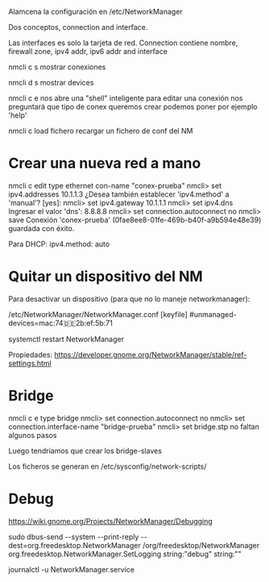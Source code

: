 Alamcena la configuración en /etc/NetworkManager

Dos conceptos, connection and interface.

Las interfaces es solo la tarjeta de red.
Connection contiene nombre, firewall zone, ipv4 addr, ipv6 addr and interface

nmcli c s
  mostrar conexiones

nmcli d s
  mostrar devices

nmcli c e
  nos abre una "shell" inteligente para editar una conexión
  nos preguntará que tipo de conex queremos crear
  podemos poner por ejemplo 'help'

nmcli c load fichero
  recargar un fichero de conf del NM


# Crear una nueva red a mano
nmcli c edit type ethernet con-name "conex-prueba"
nmcli> set ipv4.addresses 10.1.1.3
¿Desea también establecer 'ipv4.method' a 'manual'? [yes]:
nmcli> set ipv4.gateway 10.1.1.1
nmcli> set ipv4.dns
Ingresar el valor 'dns': 8.8.8.8
nmcli> set connection.autoconnect no
nmcli> save
Conexión 'conex-prueba' (0fae8ee8-01fe-469b-b40f-a9b594e48e39) guardada con éxito.


Para DHCP:
ipv4.method: auto



# Quitar un dispositivo del NM
Para desactivar un dispositivo (para que no lo maneje networkmanager):

/etc/NetworkManager/NetworkManager.conf
[keyfile]
#unmanaged-devices=mac:74:de:2b:ef:5b:71


systemctl restart NetworkManager


Propiedades:
https://developer.gnome.org/NetworkManager/stable/ref-settings.html



# Bridge
nmcli c e type bridge
nmcli> set connection.autoconnect no
nmcli> set connection.interface-name "bridge-prueba"
nmcli> set bridge.stp no
faltan algunos pasos

Luego tendriamos que crear los bridge-slaves

Los ficheros se generan en /etc/sysconfig/network-scripts/


# Debug
https://wiki.gnome.org/Projects/NetworkManager/Debugging

sudo dbus-send --system --print-reply --dest=org.freedesktop.NetworkManager /org/freedesktop/NetworkManager org.freedesktop.NetworkManager.SetLogging string:"debug" string:""

journalctl -u NetworkManager.service
